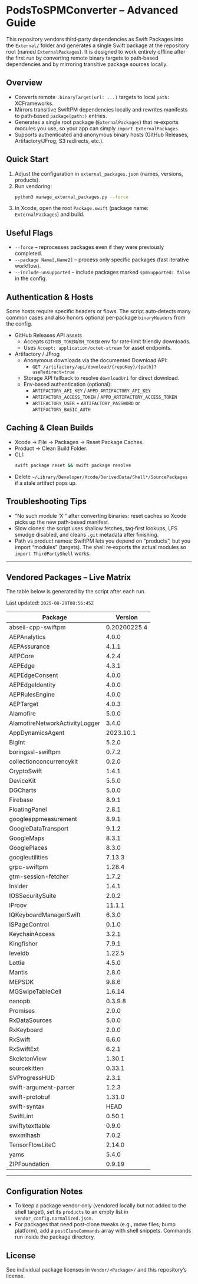 # PodsToSPMConverter – Advanced Guide

This repository vendors third‑party dependencies as Swift Packages into the `External/` folder and generates a single Swift package at the repository root (named `ExternalPackages`). It is designed to work entirely offline after the first run by converting remote binary targets to path‑based dependencies and by mirroring transitive package sources locally.

## Overview
- Converts remote `.binaryTarget(url: ...)` targets to local `path:` XCFrameworks.
- Mirrors transitive SwiftPM dependencies locally and rewrites manifests to path‑based `package(path:)` entries.
- Generates a single root package (`ExternalPackages`) that re‑exports modules you use, so your app can simply `import ExternalPackages`.
- Supports authenticated and anonymous binary hosts (GitHub Releases, Artifactory/JFrog, S3 redirects, etc.).

## Quick Start
1. Adjust the configuration in `external_packages.json` (names, versions, products).
2. Run vendoring:
   ```bash
   python3 manage_external_packages.py --force
   ```
3. In Xcode, open the root `Package.swift` (package name: `ExternalPackages`) and build.

## Useful Flags
- `--force` – reprocesses packages even if they were previously completed.
- `--package Name[,Name2]` – process only specific packages (fast iterative workflow).
- `--include-unsupported` – include packages marked `spmSupported: false` in the config.

## Authentication & Hosts
Some hosts require specific headers or flows. The script auto‑detects many common cases and also honors optional per‑package `binaryHeaders` from the config.

- GitHub Releases API assets
  - Accepts `GITHUB_TOKEN`/`GH_TOKEN` env for rate‑limit friendly downloads.
  - Uses `Accept: application/octet-stream` for asset endpoints.
- Artifactory / JFrog
  - Anonymous downloads via the documented Download API:
    - `GET /artifactory/api/download/{repoKey}/{path}?useRedirect=true`
  - Storage API fallback to resolve `downloadUri` for direct download.
  - Env‑based authentication (optional):
    - `ARTIFACTORY_API_KEY` / `APPD_ARTIFACTORY_API_KEY`
    - `ARTIFACTORY_ACCESS_TOKEN` / `APPD_ARTIFACTORY_ACCESS_TOKEN`
    - `ARTIFACTORY_USER` + `ARTIFACTORY_PASSWORD` or `ARTIFACTORY_BASIC_AUTH`

## Caching & Clean Builds
- Xcode → File → Packages → Reset Package Caches.
- Product → Clean Build Folder.
- CLI:
  ```bash
  swift package reset && swift package resolve
  ```
- Delete `~/Library/Developer/Xcode/DerivedData/Shell*/SourcePackages` if a stale artifact pops up.

## Troubleshooting Tips
- “No such module ‘X’” after converting binaries: reset caches so Xcode picks up the new path‑based manifest.
- Slow clones: the script uses shallow fetches, tag‑first lookups, LFS smudge disabled, and cleans `.git` metadata after finishing.
- Path vs product names: SwiftPM lets you depend on “products”, but you import “modules” (targets). The shell re‑exports the actual modules so `import ThirdPartyShell` works.

---

## Vendored Packages – Live Matrix
The table below is generated by the script after each run.

<!-- BEGIN VENDOR MATRIX -->
Last updated: `2025-08-29T08:56:45Z`

| Package | Version |
|---|---|
| abseil-cpp-swiftpm | 0.20200225.4 |
| AEPAnalytics | 4.0.0 |
| AEPAssurance | 4.1.1 |
| AEPCore | 4.2.4 |
| AEPEdge | 4.3.1 |
| AEPEdgeConsent | 4.0.0 |
| AEPEdgeIdentity | 4.0.0 |
| AEPRulesEngine | 4.0.0 |
| AEPTarget | 4.0.3 |
| Alamofire | 5.0.0 |
| AlamofireNetworkActivityLogger | 3.4.0 |
| AppDynamicsAgent | 2023.10.1 |
| BigInt | 5.2.0 |
| boringssl-swiftpm | 0.7.2 |
| collectionconcurrencykit | 0.2.0 |
| CryptoSwift | 1.4.1 |
| DeviceKit | 5.5.0 |
| DGCharts | 5.0.0 |
| Firebase | 8.9.1 |
| FloatingPanel | 2.8.1 |
| googleappmeasurement | 8.9.1 |
| GoogleDataTransport | 9.1.2 |
| GoogleMaps | 8.3.1 |
| GooglePlaces | 8.3.0 |
| googleutilities | 7.13.3 |
| grpc-swiftpm | 1.28.4 |
| gtm-session-fetcher | 1.7.2 |
| Insider | 1.4.1 |
| IOSSecuritySuite | 2.0.2 |
| iProov | 11.1.1 |
| IQKeyboardManagerSwift | 6.3.0 |
| ISPageControl | 0.1.0 |
| KeychainAccess | 3.2.1 |
| Kingfisher | 7.9.1 |
| leveldb | 1.22.5 |
| Lottie | 4.5.0 |
| Mantis | 2.8.0 |
| MEPSDK | 9.8.6 |
| MGSwipeTableCell | 1.6.14 |
| nanopb | 0.3.9.8 |
| Promises | 2.0.0 |
| RxDataSources | 5.0.0 |
| RxKeyboard | 2.0.0 |
| RxSwift | 6.6.0 |
| RxSwiftExt | 6.2.1 |
| SkeletonView | 1.30.1 |
| sourcekitten | 0.33.1 |
| SVProgressHUD | 2.3.1 |
| swift-argument-parser | 1.2.3 |
| swift-protobuf | 1.31.0 |
| swift-syntax | HEAD |
| SwiftLint | 0.50.1 |
| swiftytexttable | 0.9.0 |
| swxmlhash | 7.0.2 |
| TensorFlowLiteC | 2.14.0 |
| yams | 5.4.0 |
| ZIPFoundation | 0.9.19 |
<!-- END VENDOR MATRIX -->



---

## Configuration Notes
- To keep a package vendor‑only (vendored locally but not added to the shell target), set its `products` to an empty list in `vendor_config.normalized.json`.
- For packages that need post‑clone tweaks (e.g., move files, bump platform), add a `postCloneCommands` array with shell snippets. Commands run inside the package directory.

## License
See individual package licenses in `Vendor/<Package>/` and this repository’s license.

